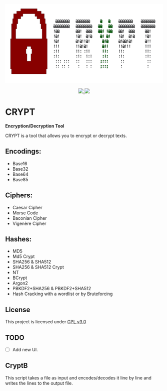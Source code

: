 ![head](./modules/images/head.png)

<div align=center>
  <a href="https://github.com/N1nj4R8/CRYPT/blob/main/LICENSE">
    <img src="https://img.shields.io/github/license/N1nj4R8/CRYPT">
  </a>
  <a href="https://github.com/N1nj4R8/CRYPT">
    <img src="https://img.shields.io/github/commit-activity/m/N1nj4R8/CRYPT">
  </a>
</div>

# CRYPT
**Encryption/Decryption Tool**

CRYPT is a tool that allows you to encrypt or decrypt texts.  

## Encodings:
* Base16
* Base32
* Base64
* Base85

## Ciphers:
* Caesar Cipher
* Morse Code
* Baconian Cipher
* Vigenère Cipher

## Hashes:
+ MD5
+ Md5 Crypt
+ SHA256 & SHA512
+ SHA256 & SHA512 Crypt
+ NT
+ BCrypt
+ Argon2
+ PBKDF2+SHA256 & PBKDF2+SHA512
+ Hash Cracking with a wordlist or by Bruteforcing

## License
This project is licensed under [GPL v3.0]

## TODO
- [ ] Add new UI.

## CryptB
This script takes a file as input and encodes/decodes it line by line and writes the lines to the output file.


[GPL v3.0]: ./LICENSE
